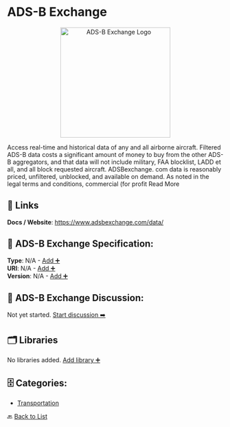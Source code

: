 # ADS-B Exchange
<p align="center">
    <img width="256" src="https://raw.githubusercontent.com/apis-list/apis-list/main/apis/ads-b-exchange/logo_256x256.png" alt="ADS-B Exchange Logo"/>
</p>
Access real-time and historical data of any and all airborne aircraft. Filtered ADS-B data costs a significant amount of money to buy from the other ADS-B aggregators, and that data will not include military, FAA blocklist, LADD et all, and all block requested aircraft. ADSBexchange. com data is reasonably priced, unfiltered, unblocked, and available on demand. As noted in the legal terms and conditions, commercial (for profit Read More

##  🔗 Links
**Docs / Website**: https://www.adsbexchange.com/data/

## 🧬 ADS-B Exchange Specification:
**Type**: N/A - [Add ➕](https://github.com/apis-list/apis-list/edit/main/apis.yaml#L111)  
**URI**: N/A - [Add ➕](https://github.com/apis-list/apis-list/edit/main/apis.yaml#L111)  
**Version**: N/A - [Add ➕](https://github.com/apis-list/apis-list/edit/main/apis.yaml#L111)

## 💬 ADS-B Exchange Discussion:
Not yet started. [Start discussion ➡️](https://github.com/apis-list/apis-list/discussions/new)

## 🗂️ Libraries

No libraries added. [Add library ➕](https://github.com/apis-list/apis-list/edit/main/apis.yaml#L111)    


## 🗄️ Categories:
- [Transportation](https://github.com/apis-list/apis-list#transportation-)

🔙  [Back to List](https://github.com/apis-list/apis-list)
